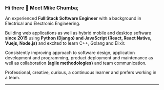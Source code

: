 ### Hi there 👋 Meet Mike Chumba;

An experienced **Full Stack Software Engineer** with a background in Electrical and Electronic Engineering. 

Building web applications as well as hybrid mobile and desktop software **since 2015** using **Python (Django) and JavaScript (React, React Native, Vuejs, Node.js)** and excited to learn C++, Golang and Elixir. 

Consistently improving approach to software design, application development and programming, product deployment and maintenance as well as collaboration **(agile methodologies)** and team communication. 

Professional, creative, curious, a continuous learner and prefers working in a team.

***
